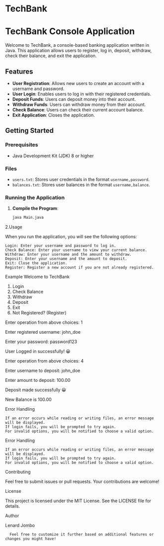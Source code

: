 # TechBank
# TechBank Console Application

Welcome to TechBank, a console-based banking application written in Java. This application allows users to register, log in, deposit, withdraw, check their balance, and exit the application.

## Features

- **User Registration**: Allows new users to create an account with a username and password.
- **User Login**: Enables users to log in with their registered credentials.
- **Deposit Funds**: Users can deposit money into their account.
- **Withdraw Funds**: Users can withdraw money from their account.
- **Check Balance**: Users can check their current account balance.
- **Exit Application**: Closes the application.

## Getting Started

### Prerequisites

- Java Development Kit (JDK) 8 or higher

### Files

- `users.txt`: Stores user credentials in the format `username,password`.
- `balances.txt`: Stores user balances in the format `username,balance`.

### Running the Application

1. **Compile the Program**:
   ```bash
   java Main.java

2.Usage

When you run the application, you will see the following options:

    Login: Enter your username and password to log in.
    Check Balance: Enter your username to view your current balance.
    Withdraw: Enter your username and the amount to withdraw.
    Deposit: Enter your username and the amount to deposit.
    Exit: Close the application.
    Register: Register a new account if you are not already registered.

Example
   Welcome to TechBank
   1. Login
   2. Check Balance
   3. Withdraw
   4. Deposit
   5. Exit
   6. Not Registered? (Register)

Enter operation from above choices: 1

Enter registered username: john_doe

Enter your password: password123

User Logged in successfully! 😀

Enter operation from above choices: 4

Enter username to deposit: john_doe

Enter amount to deposit: 100.00

Deposit made successfully 😀

New Balance is 100.00

Error Handling

    If an error occurs while reading or writing files, an error message will be displayed.
    If login fails, you will be prompted to try again.
    For invalid options, you will be notified to choose a valid option.




Error Handling

    If an error occurs while reading or writing files, an error message will be displayed.
    If login fails, you will be prompted to try again.
    For invalid options, you will be notified to choose a valid option.

Contributing

Feel free to submit issues or pull requests. Your contributions are welcome!

License

This project is licensed under the MIT License. See the LICENSE file for details.

Author

Lenard Jombo

      Feel free to customize it further based on additional features or changes you might have!

